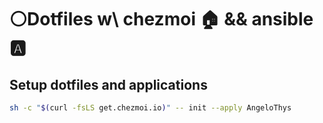 # ⚪Dotfiles w\ chezmoi 🏠 && ansible 🅰️

## Setup dotfiles and applications

```bash
sh -c "$(curl -fsLS get.chezmoi.io)" -- init --apply AngeloThys
```
